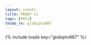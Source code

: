 ```yaml
--- 
layout: sieutv
title: FR887 s1
tags: [FRtv]
thumb_re: globiptv887
---
```

{% include tvadv key="globiptv887" %} 
